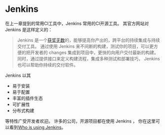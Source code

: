 # Jenkins

在上一章提到的常用CI工具中，Jenkins 常用的CI开源工具。 其官方网站对 Jenkins 是这样定义的：

> Jenkins 是一个[获奖无数](https://wiki.jenkins-ci.org/display/JENKINS/Awards)的，能够提高你产出的，跨平台的持续集成与持续交付工具。 通过使用 Jenkins 来不间断的构建，测试你的项目，可以更方便的把开发者的 changes 集成到项目中，更快的向用户交付最新的构建。 同时，通过提供接口来定义构建流程，集成多种测试和部署技巧， Jenkins 也可以帮助你持续的交付软件。

Jenkins 以其

* 易于安装
* 易于配置
* 丰富的插件生态
* 可扩展性
* 分布式构建

等特性广受开发者欢迎。 许多的公司，开源项目都在使用 Jenkins ， 你在这里可以看到[Who is using Jenkins](https://wiki.jenkins-ci.org/pages/viewpage.action?pageId=58001258)。